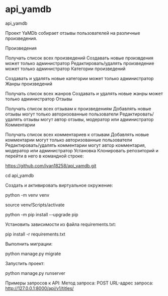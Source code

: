 # api_yamdb
api_yamdb

Проект YaMDb собирает отзывы пользователей на различные произведения.

Произведения

Получать список всех произведений
Создавать новые произвдения может только администратор
Редактировать/удалять произведение может только администратор
Категории произведений

Создавать и удалять новые категории может только администратор
Жанры произведений

Получать список всех жанров
Создавать и удалять новые жанры может только администратор
Отзывы

Получать список всех отзывам к произведениям
Добавлять новые отзывы могут только авторизованные пользователи
Редактировать/удалять отзывы могут автор отзывы, модератор или администратор
Комментарии

Получать список всех комментариев к отзывам
Добавлять новые комментарии могут только авторизованные пользователи
Редактировать/удалять комментарии могут автор комментария, модератор или администратор
Установка
Клонировать репозиторий и перейти в него в командной строке:

https://github.com/ivan18258/api_yamdb.git

cd api_yamdb

Cоздать и активировать виртуальное окружение:

python -m venv venv

source venv/Scripts/activate

python -m pip install --upgrade pip

Установить зависимости из файла requirements.txt:

pip install -r requirements.txt

Выполнить миграции:

python manage.py migrate

Запустить проект:

python manage.py runserver

Примеры запросов к API:
Метод запроса: POST
URL-адрес запроса: http://127.0.0.1:8000/api/v1/titles/

